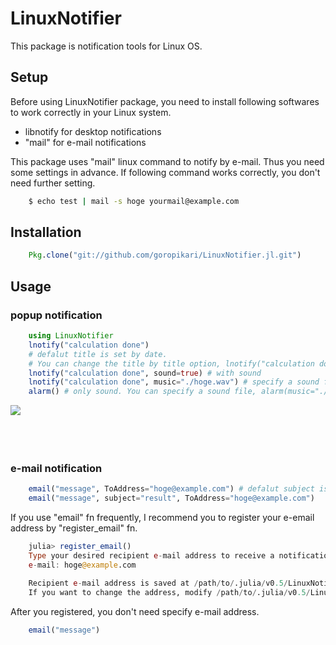 # LinuxNotifier

This package is notification tools for Linux OS.

## Setup
Before using LinuxNotifier package, you need to install following softwares to work correctly in your Linux system.
- libnotify for desktop notifications
- "mail" for e-mail notifications

This package uses "mail" linux command to notify by e-mail. Thus you need some settings in advance.
If following command works correctly, you don't need further setting.
```bash
	$ echo test | mail -s hoge yourmail@example.com
```

## Installation
```Julia
	Pkg.clone("git://github.com/goropikari/LinuxNotifier.jl.git")
```

## Usage
### popup notification
```Julia
	using LinuxNotifier
	lnotify("calculation done") 
	# defalut title is set by date.
	# You can change the title by title option, lnotify("calculation done", title="hogehoge")
	lnotify("calculation done", sound=true) # with sound
	lnotify("calculation done", music="./hoge.wav") # specify a sound file
	alarm() # only sound. You can specify a sound file, alarm(music="./piyo.wav")
```
<img src="https://github.com/goropikari/LinuxNotifier.jl/blob/master/src/popup.png" align="left"  />


<br><br><br><br>
### e-mail notification
```Julia
	email("message", ToAddress="hoge@example.com") # defalut subject is set by date.
	email("message", subject="result", ToAddress="hoge@example.com")
```


If you use "email" fn frequently, I recommend you to register your e-email address by "register_email" fn.
```Julia
	julia> register_email()
	Type your desired recipient e-mail address to receive a notification.
	e-mail: hoge@example.com

	Recipient e-mail address is saved at /path/to/.julia/v0.5/LinuxNotifier/email/address.txt.
	If you want to change the address, modify /path/to/.julia/v0.5/LinuxNotifier/email/address.txt directly or execute register_email() again
```

After you registered, you don't need specify e-mail address.
```Julia
	email("message")
```

